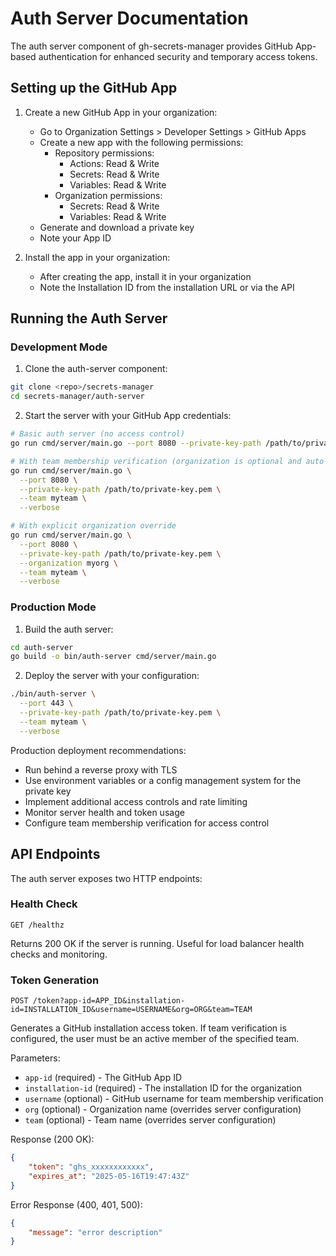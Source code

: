 # Auth Server Documentation

The auth server component of gh-secrets-manager provides GitHub App-based authentication for enhanced security and temporary access tokens.

## Setting up the GitHub App

1. Create a new GitHub App in your organization:
   - Go to Organization Settings > Developer Settings > GitHub Apps
   - Create a new app with the following permissions:
     - Repository permissions:
       - Actions: Read & Write
       - Secrets: Read & Write
       - Variables: Read & Write
     - Organization permissions:
       - Secrets: Read & Write
       - Variables: Read & Write
   - Generate and download a private key
   - Note your App ID

2. Install the app in your organization:
   - After creating the app, install it in your organization
   - Note the Installation ID from the installation URL or via the API

## Running the Auth Server

### Development Mode

1. Clone the auth-server component:
```bash
git clone <repo>/secrets-manager
cd secrets-manager/auth-server
```

2. Start the server with your GitHub App credentials:
```bash
# Basic auth server (no access control)
go run cmd/server/main.go --port 8080 --private-key-path /path/to/private-key.pem

# With team membership verification (organization is optional and auto-detected)
go run cmd/server/main.go \
  --port 8080 \
  --private-key-path /path/to/private-key.pem \
  --team myteam \
  --verbose

# With explicit organization override
go run cmd/server/main.go \
  --port 8080 \
  --private-key-path /path/to/private-key.pem \
  --organization myorg \
  --team myteam \
  --verbose
```

### Production Mode

1. Build the auth server:
```bash
cd auth-server
go build -o bin/auth-server cmd/server/main.go
```

2. Deploy the server with your configuration:
```bash
./bin/auth-server \
  --port 443 \
  --private-key-path /path/to/private-key.pem \
  --team myteam \
  --verbose
```

Production deployment recommendations:
- Run behind a reverse proxy with TLS
- Use environment variables or a config management system for the private key
- Implement additional access controls and rate limiting
- Monitor server health and token usage
- Configure team membership verification for access control

## API Endpoints

The auth server exposes two HTTP endpoints:

### Health Check
```
GET /healthz
```
Returns 200 OK if the server is running. Useful for load balancer health checks and monitoring.

### Token Generation
```
POST /token?app-id=APP_ID&installation-id=INSTALLATION_ID&username=USERNAME&org=ORG&team=TEAM
```
Generates a GitHub installation access token. If team verification is configured, the user must be an active member of the specified team.

Parameters:
- `app-id` (required) - The GitHub App ID
- `installation-id` (required) - The installation ID for the organization
- `username` (optional) - GitHub username for team membership verification
- `org` (optional) - Organization name (overrides server configuration)
- `team` (optional) - Team name (overrides server configuration)

Response (200 OK):
```json
{
    "token": "ghs_xxxxxxxxxxxx",
    "expires_at": "2025-05-16T19:47:43Z"
}
```

Error Response (400, 401, 500):
```json
{
    "message": "error description"
}
